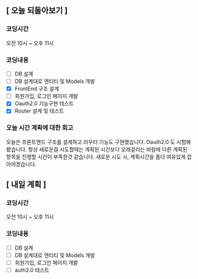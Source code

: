 ## [ 오늘 되돌아보기 ]

### 코딩시간

오전 10시 ~ 오후 11시

### 코딩내용

- [ ] DB 설계
- [ ] DB 설계대로 엔티티 및 Models 개발
- [x] FrontEnd 구조 설계
- [ ] 회원가입, 로그인 페이지 개발
- [x] Oauth2.0 기능구현 테스트
- [x] Router 설계 및 테스트

### 오늘 시간 계획에 대한 회고

오늘은 프론트엔드 구조를 설계하고 라우터 기능도 구현했습니다. Oauth2.0 도 시험해봤습니다.
항상 새로운걸 시도할때는 계획된 시간보다 오래걸리는 바람에 다른 계획된 항목을 진행할 시간이 부족한것 같습니다.
새로운 시도 시, 계획시간을 좀더 여유있게 잡아야겠습니다.

## [ 내일 계획 ]

### 코딩시간

오전 10시 ~ 오후 11시

### 코딩내용

- [ ] DB 설계
- [ ] DB 설계대로 엔티티 및 Models 개발
- [ ] 회원가입, 로그인 페이지 개발
- [ ] auth2.0 테스트
